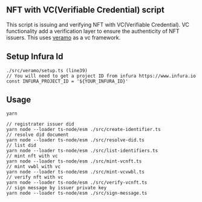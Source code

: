## NFT with VC(Verifiable Credential) script

This script is issuing and verifying NFT with VC(Verifiable Credential). VC functionality add a verification layer to ensure the authenticity of NFT issuers. This uses [veramo](https://veramo.io/) as a vc framework.


## Setup Infura Id
```
./src/veramo/setup.ts (line39)
// You will need to get a project ID from infura https://www.infura.io
const INFURA_PROJECT_ID = '${YOUR_INFURA_ID}'
```

## Usage
    yarn

    // registrater issuer did
    yarn node --loader ts-node/esm ./src/create-identifier.ts
    // resolve did document
    yarn node --loader ts-node/esm ./src/resolve-did.ts
    // list did
    yarn node --loader ts-node/esm ./src/list-identifiers.ts
    // mint nft with vc
    yarn node --loader ts-node/esm ./src/mint-vcnft.ts
    // mint vwbl with vc
    yarn node --loader ts-node/esm ./src/mint-vcvwbl.ts 
    // verify nft with vc
    yarn node --loader ts-node/esm ./src/verify-vcnft.ts
    // sign message by issuer private key
    yarn node --loader ts-node/esm ./src/sign-message.ts
